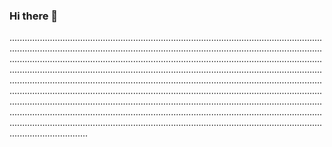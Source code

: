 ### Hi there 👋

...........................................................................................................................................................................................................................................................................................................................................................................................................................................................................................................................................................................................................................................................................................................................................................................................................................................................................................................................................................................................................................................................................................................................................................................................